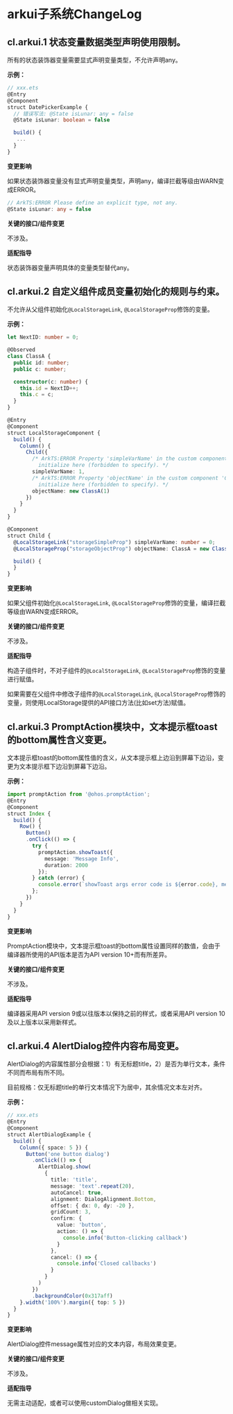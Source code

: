 # arkui子系统ChangeLog

## cl.arkui.1 状态变量数据类型声明使用限制。

所有的状态装饰器变量需要显式声明变量类型，不允许声明any。

**示例：**

```ts
// xxx.ets
@Entry
@Component
struct DatePickerExample {
  // 错误写法: @State isLunar: any = false
  @State isLunar: boolean = false

  build() {
   ...
  }
}
```

**变更影响**

如果状态装饰器变量没有显式声明变量类型，声明any，编译拦截等级由WARN变成ERROR。

```ts
// ArkTS:ERROR Please define an explicit type, not any.
@State isLunar: any = false
```

**关键的接口/组件变更**

不涉及。

**适配指导**

状态装饰器变量声明具体的变量类型替代any。

## cl.arkui.2 自定义组件成员变量初始化的规则与约束。

不允许从父组件初始化`@LocalStorageLink`, `@LocalStorageProp`修饰的变量。

**示例：**

```ts
let NextID: number = 0;

@Observed
class ClassA {
  public id: number;
  public c: number;

  constructor(c: number) {
    this.id = NextID++;
    this.c = c;
  }
}

@Entry
@Component
struct LocalStorageComponent {
  build() {
    Column() {
      Child({
        /* ArkTS:ERROR Property 'simpleVarName' in the custom component 'Child' cannot
          initialize here (forbidden to specify). */
        simpleVarName: 1,
        /* ArkTS:ERROR Property 'objectName' in the custom component 'Child' cannot
          initialize here (forbidden to specify). */
        objectName: new ClassA(1)
      })
    }
  }
}

@Component
struct Child {
  @LocalStorageLink("storageSimpleProp") simpleVarName: number = 0;
  @LocalStorageProp("storageObjectProp") objectName: ClassA = new ClassA(1);

  build() {
  }
}
```

**变更影响**

如果父组件初始化`@LocalStorageLink`, `@LocalStorageProp`修饰的变量，编译拦截等级由WARN变成ERROR。

**关键的接口/组件变更**

不涉及。

**适配指导**

构造子组件时，不对子组件的`@LocalStorageLink`, `@LocalStorageProp`修饰的变量进行赋值。

如果需要在父组件中修改子组件的`@LocalStorageLink`, `@LocalStorageProp`修饰的变量，则使用LocalStorage提供的API接口方法(比如set方法)赋值。

## cl.arkui.3 PromptAction模块中，文本提示框toast的bottom属性含义变更。

文本提示框toast的bottom属性值的含义，从文本提示框上边沿到屏幕下边沿，变更为文本提示框下边沿到屏幕下边沿。

**示例：**

```ts
import promptAction from '@ohos.promptAction';
@Entry
@Component
struct Index {
  build() {
    Row() {
      Button()
      .onClick(() => {
        try {
          promptAction.showToast({
            message: 'Message Info',
            duration: 2000
          });
        } catch (error) {
          console.error(`showToast args error code is ${error.code}, message is ${error.message}`);
        };
      })
    }
  }
}
```

**变更影响**

PromptAction模块中，文本提示框toast的bottom属性设置同样的数值，会由于编译器所使用的API版本是否为API version 10+而有所差异。

**关键的接口/组件变更**

不涉及。

**适配指导**

编译器采用API version 9或以往版本以保持之前的样式，或者采用API version 10及以上版本以采用新样式。

## cl.arkui.4 AlertDialog控件内容布局变更。

AlertDialog的内容属性部分会根据：1）有无标题title，2）是否为单行文本，条件不同而布局有所不同。

目前规格：仅无标题title的单行文本情况下为居中，其余情况文本左对齐。

**示例：**

```ts
// xxx.ets
@Entry
@Component
struct AlertDialogExample {
  build() {
    Column({ space: 5 }) {
      Button('one button dialog')
        .onClick(() => {
          AlertDialog.show(
            {
              title: 'title',
              message: 'text'.repeat(20),
              autoCancel: true,
              alignment: DialogAlignment.Bottom,
              offset: { dx: 0, dy: -20 },
              gridCount: 3,
              confirm: {
                value: 'button',
                action: () => {
                  console.info('Button-clicking callback')
                }
              },
              cancel: () => {
                console.info('Closed callbacks')
              }
            }
          )
        })
        .backgroundColor(0x317aff)
    }.width('100%').margin({ top: 5 })
  }
}
```

**变更影响**

AlertDialog控件message属性对应的文本内容，布局效果变更。

**关键的接口/组件变更**

不涉及。

**适配指导**

无需主动适配，或者可以使用customDialog做相关实现。
